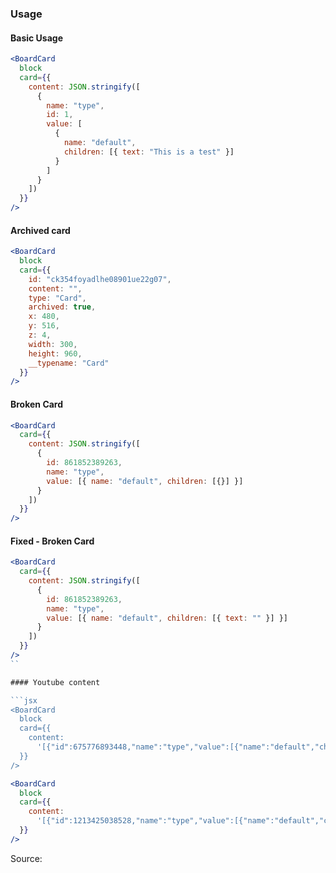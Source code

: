 ### Usage

#### Basic Usage

```jsx
<BoardCard
  block
  card={{
    content: JSON.stringify([
      {
        name: "type",
        id: 1,
        value: [
          {
            name: "default",
            children: [{ text: "This is a test" }]
          }
        ]
      }
    ])
  }}
/>
```

#### Archived card

```jsx
<BoardCard
  block
  card={{
    id: "ck354foyadlhe08901ue22g07",
    content: "",
    type: "Card",
    archived: true,
    x: 480,
    y: 516,
    z: 4,
    width: 300,
    height: 960,
    __typename: "Card"
  }}
/>
```

#### Broken Card

```jsx
<BoardCard
  card={{
    content: JSON.stringify([
      {
        id: 861852389263,
        name: "type",
        value: [{ name: "default", children: [{}] }]
      }
    ])
  }}
/>
```

#### Fixed - Broken Card

````jsx
<BoardCard
  card={{
    content: JSON.stringify([
      {
        id: 861852389263,
        name: "type",
        value: [{ name: "default", children: [{ text: "" }] }]
      }
    ])
  }}
/>
``

#### Youtube content

```jsx
<BoardCard
  block
  card={{
    content:
      '[{"id":675776893448,"name":"type","value":[{"name":"default","children":[{"text":"Lumberjocks Video"}]}]},{"id":2719519280,"name":"yt","value":{"link":"https://www.youtube.com/embed/2JJCXXQqAIk"}},{"id":861852389263,"name":"type","value":[{"name":"default","children":[{}]}]},{"id":242572017073,"name":"link","value":{"url":"https://www.lumberjocks.com/projects/181330","base":"www.lumberjocks.com","image":"http://lumberjocks.com/assets/pictures/projects/903266-97x65.jpg","title":"Mobile Base For A Dutch Tool Chest - by CarterR @ LumberJocks.com ~ woodworking community"}}]'
  }}
/>
````

```jsx
<BoardCard
  block
  card={{
    content:
      '[{"id":1213425038528,"name":"type","value":[{"name":"default","children":[{"text":"Chris Schwarz Ideas and Writeup","larger":true}]},{"name":"default","children":[{"text":"Chis Schwarz brought attention to this style of Tool Chest. He has a few writeups on it and blog posts so hes definately a good place to start."}]},{"name":"default","children":[{"text":"Chris Schwarz plans and sketchup"}]}]},{"id":722590329122,"name":"link","value":{"url":"https://www.popularwoodworking.com/woodworking-blogs/dutch-tool-chest-lower-storage-unit/","base":"www.popularwoodworking.com","image":"https://s26462.pcdn.co/wp-content/uploads/Dutch-Chest-With-Lower-Case-e1402947709808.jpg","title":"Dutch Tool Chest with a Lower Storage Unit | Popular Woodworking Magazine"}},{"id":189761849362,"name":"link","value":{"url":"https://blog.lostartpress.com/2012/12/23/lets-go-dutch-tool-chest/\\n","base":"blog.lostartpress.com\\n","image":"https://lostartpress.files.wordpress.com/2012/12/dutch_bench_planes_img_5256.jpg","title":"Let’s Go Dutch (Tool Chest) | Lost Art Press"}},{"id":474640913276,"name":"link","value":{"url":"https://lostartpress.files.wordpress.com/2013/01/dutch_open_img_4536.jpg\\n","base":"lostartpress.files.wordpress.com\\n","title":""}},{"id":1256103301600,"name":"link","value":{"url":"https://blog.lostartpress.com/2013/01/11/a-quick-tour-of-the-dutch-tool-chest/","base":"blog.lostartpress.com","image":"https://lostartpress.files.wordpress.com/2013/01/dutch_covered_img_4538.jpg?w=229","title":"A Quick Tour of the Dutch Tool Chest | Lost Art Press"}}]'
  }}
/>
```

Source:

```js { "file": "./BoardCard.js" }
```

